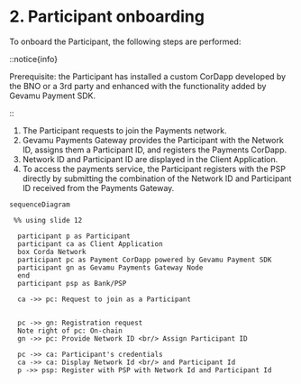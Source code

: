 # 2. Participant onboarding

To onboard the Participant, the following steps are performed:

::notice{info}
  
  Prerequisite: the Participant has installed a custom CorDapp developed by the BNO or a 3rd party and enhanced with the functionality added by Gevamu Payment SDK.

::

1. The Participant requests to join the Payments network.
2. Gevamu Payments Gateway provides the Participant with the Network ID, assigns them a Participant ID, and registers the Payments CorDapp.
3. Network ID and Participant ID are displayed in the Client Application.
4. To access the payments service, the Participant registers with the PSP directly by submitting the combination of the Network ID and Participant ID received from the Payments Gateway.

```mermaid
sequenceDiagram
 
 %% using slide 12

  participant p as Participant
  participant ca as Client Application
  box Corda Network
  participant pc as Payment CorDapp powered by Gevamu Payment SDK 
  participant gn as Gevamu Payments Gateway Node
  end
  participant psp as Bank/PSP

  ca ->> pc: Request to join as a Participant

  
  pc ->> gn: Registration request
  Note right of pc: On-chain
  gn ->> pc: Provide Network ID <br/> Assign Participant ID
  
  pc ->> ca: Participant's credentials
  ca ->> ca: Display Network Id <br/> and Participant Id
  p ->> psp: Register with PSP with Network Id and Participant Id 
  
```